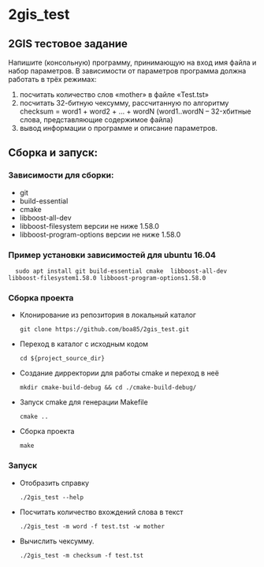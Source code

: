 # 2gis_test

## 2GIS тестовое задание

Напишите (консольную) программу, принимающую на вход  имя файла и набор параметров. 
В зависимости от параметров программа должна работать в трёх режимах:

1) посчитать количество слов «mother» в файле «Test.tst»
2) посчитать 32-битную чексумму, рассчитанную по алгоритму checksum = word1 + word2 + … + wordN (word1..wordN – 32-хбитные слова, представляющие содержимое файла)
3) вывод информации о программе и описание параметров.

## Сборка и запуск:
### Зависимости для сборки:
* git
* build-essential
* cmake
* libboost-all-dev
* libboost-filesystem версии не ниже 1.58.0
* libboost-program-options версии не ниже 1.58.0
### Пример установки зависимостей для ubuntu 16.04
      sudo apt install git build-essential cmake  libboost-all-dev libboost-filesystem1.58.0 libboost-program-options1.58.0
### Сборка проекта

* Клонирование из репозитория в локальный каталог

      git clone https://github.com/boa85/2gis_test.git
* Переход в каталог с исходным кодом

      cd ${project_source_dir}
* Создание дирректории для работы cmake и переход в неё

      mkdir cmake-build-debug && cd ./cmake-build-debug/
* Запуск cmake для генерации Makefile

      cmake ..
* Сборка проекта 

      make

###  Запуск

* Отобразить справку

      ./2gis_test --help
* Посчитать количество вхождений слова в текст

      ./2gis_test -m word -f test.tst -w mother
* Вычислить чексумму.

      ./2gis_test -m checksum -f test.tst
